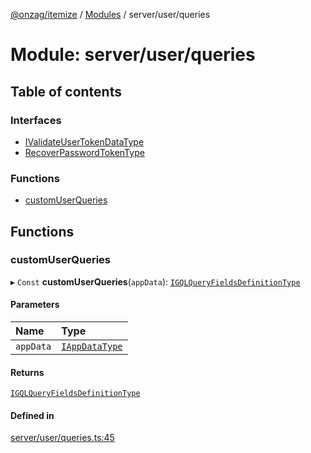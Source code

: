 [@onzag/itemize](../README.md) / [Modules](../modules.md) / server/user/queries

# Module: server/user/queries

## Table of contents

### Interfaces

- [IValidateUserTokenDataType](../interfaces/server_user_queries.IValidateUserTokenDataType.md)
- [RecoverPasswordTokenType](../interfaces/server_user_queries.RecoverPasswordTokenType.md)

### Functions

- [customUserQueries](server_user_queries.md#customuserqueries)

## Functions

### customUserQueries

▸ `Const` **customUserQueries**(`appData`): [`IGQLQueryFieldsDefinitionType`](../interfaces/base_Root_gql.IGQLQueryFieldsDefinitionType.md)

#### Parameters

| Name | Type |
| :------ | :------ |
| `appData` | [`IAppDataType`](../interfaces/server.IAppDataType.md) |

#### Returns

[`IGQLQueryFieldsDefinitionType`](../interfaces/base_Root_gql.IGQLQueryFieldsDefinitionType.md)

#### Defined in

[server/user/queries.ts:45](https://github.com/onzag/itemize/blob/f2db74a5/server/user/queries.ts#L45)
